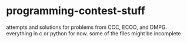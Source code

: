 # programming-contest-stuff
attempts and solutions for problems from CCC, ECOO, and DMPG. everything in c or python for now.
some of the files might be incomplete
